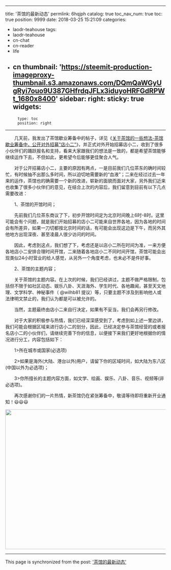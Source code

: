 
---
title: '茶馆的最新动态'
permlink: 6hqjph
catalog: true
toc_nav_num: true
toc: true
position: 9999
date: 2018-03-25 15:21:09
categories:
- laodr-teahouse
tags:
- laodr-teahouse
- cn-chat
- cn-reader
- life
- cn
thumbnail: 'https://steemit-production-imageproxy-thumbnail.s3.amazonaws.com/DQmQaWGyUgRyi7ouo9U387GHfrdqJFLx3iduyoHRFGdRPWt_1680x8400'
sidebar:
    right:
        sticky: true
widgets:
    -
        type: toc
        position: right
---


<html>
<p>　　几天前，我发出了茶馆歇业筹备中的帖子，详见《<a href="https://steemit.com/laodr-teahouse/@rivalhw/6tk4fm">关于茶馆的一些想法-茶馆歇业筹备中，公开对外招募"店小二"</a>》，并正式对外开始招募店小二，收到了很多小伙伴们的踊跃报名和支持，看来大家跟我们的想法是一致的，都是希望茶馆能够继续运作下去，不但如此，更希望今后能够更佳聚合人气。<br>
</p>
<p>　　对于公开招募店小二，主要的原因有两点，一是目前我们几位茶东的确时间较忙，有时候抽不出那么多时间，所以迫切地需要新的“血液”；二来在经过过去一年来的运作，茶馆也的确需要一个新的改进，崭新的面貌而面对大家，另外我们近来也收集了很多小伙伴们的意见，在结合上次的内容后，我们留意到目前有以下几点需要改进：<br>
</p>
<p>　　1、茶馆的开馆时间；<br>
</p>
<p>　　先前我们几位茶东商议了下，初步开馆时间定为北京时间晚上6时-8时。这里可能会有个问题，就是我们开始招募的店小二可能来自世界各地，因为各地的时间会有所差异，如果一刀切都按北京时间的话，有可能会出现这边是下午，而另外其他地方出现深夜、甚至凌晨人很少访问的时间。<br>
</p>
<p>　　因此，考虑到这点，我们想了下，考虑还是以店小二所在时间为准，一来方便各地店小二安排合理时间开馆，二来随着各地店小二不同时间开馆，茶馆可能会出现类似24小时营业的给人感觉，从另外一个角度考虑，也未必不是件好事。<br>
</p>
<p>　　2、茶馆的主题内容；<br>
</p>
<p>　　关于茶馆的主题内容。在上次的时候，我们已经讲过，主题不做严格限制，包括但不限于如社区动态、娱乐八卦、天涯海外、学生时代、各地趣闻，甚至天文地理、文学科学、神秘事件（ @wilhb81 提议）等，只要主题不涉及到影响他人或法律明文禁止的，我们认为都是可以被允许的。<br>
</p>
<p>　　当然，主题最终由店小二来自行决定，如果有不妥当，我们会再另行修改。<br>
</p>
<p>　　对于大家的积极参与热情，我们已经深深感受到了，考虑到如上述一里边讲，我们可能会根据区域来进行店小二的划分，因此，已经决定参与茶馆经营的或者报名店小二的小伙伴们，请继续完善下你的信息，以便接下来我们更好地根据你的情况进行分工，内容包括如下：<br>
</p>
<p>　　1&gt;所在城市或国家(必选项)<br>
</p>
<p>　　2&gt;如果是海外(大陆、港台以外)用户，请留下你的区域时间，如大陆为东八区(中国以外为必选项)；<br>
</p>
<p>　　3&gt;你所擅长的主题内容方面，如文学、绘画、娱乐、八卦、音乐、视频等(非必选项)。<br>
</p>
<p>　　再次感谢你们的一片热情，新茶馆仍在紧张筹备中，敬请等待即将重新开业通知！😃😃😃</p>
<p><img src="https://steemit-production-imageproxy-thumbnail.s3.amazonaws.com/DQmQaWGyUgRyi7ouo9U387GHfrdqJFLx3iduyoHRFGdRPWt_1680x8400" width="638" height="439"/></p>
</html>

- - -

This page is synchronized from the post: ['茶馆的最新动态'](https://steemit.com/@rivalhw/6hqjph)
